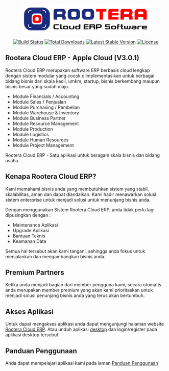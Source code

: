 <p align="center"><a href="https://laravel.com" target="_blank"><img src="https://raw.githubusercontent.com/rooteracloud/desktop-app/gh-pages/logo.png" width="400"></a></p>

<p align="center">
<a href="https://travis-ci.org/laravel/framework"><img src="https://travis-ci.org/laravel/framework.svg" alt="Build Status"></a>
<a href="https://packagist.org/packages/laravel/framework"><img src="https://img.shields.io/packagist/dt/laravel/framework" alt="Total Downloads"></a>
<a href="https://packagist.org/packages/laravel/framework"><img src="https://img.shields.io/packagist/v/laravel/framework" alt="Latest Stable Version"></a>
<a href="https://packagist.org/packages/laravel/framework"><img src="https://img.shields.io/packagist/l/laravel/framework" alt="License"></a>
</p>

## Rootera Cloud ERP - Apple Cloud (V3.0.1)

Rootera Cloud ERP merupakan software ERP berbasis cloud lengkap dengan sistem modular yang cocok diimplementasikan untuk berbagai bidang bisnis dari skala kecil, umkm, startup, bisnis berkembang maupun bisnis besar yang sudah maju. 

- Module Financials / Accounting
- Module Sales / Penjualan
- Module Purchasing / Pembelian
- Module Warehouse & Inventory
- Module Business Partner
- Module Resource Management
- Module Production
- Module Logistics
- Module Human Resources
- Module Project Management

Rootera Cloud ERP - Satu aplikasi untuk beragam skala bisnis dan bidang usaha.

## Kenapa Rootera Cloud ERP?

Kami memahami bisnis anda yang membutuhkan sistem yang stabil, skalabilitas, aman dan dapat diandalkan.
Kami hadir menawarkan solusi sistem enterprise untuk menjadi solusi untuk menunjang bisnis anda.

Dengan menggunakan Sistem Rootera Cloud ERP, anda tidak perlu lagi dipusingkan dengan :
- Maintenance Aplikasi
- Upgrade Aplikasi
- Bantuan Teknis
- Keamanan Data

Semua hal tersebut akan kami tangani, sehingga anda fokus untuk menjalankan dan mengambangkan bisnis anda.

## Premium Partners

Ketika anda menjadi bagian dari member pengguna kami, secara otomatis anda merupakan member premium yang akan kami prioritaskan untuk menjadi solusi penunjang bisnis anda yang terus akan bertumbuh.

## Akses Aplikasi

Untuk dapat mengakses aplikasi anda dapat mengunjungi halaman website [Rootera Cloud ERP](cloud.rootera.co.id/).
Atau unduh aplikasi [desktop](https://github.com/rooteracloud/apple-cloud/releases) dan login/register pada aplikasi desktop tersebut.

## Panduan Penggunaan

Anda dapat mempelajari aplikasi kami pada laman [Panduan Penggunaan](https://rooteracloud.github.io/wiki/)
